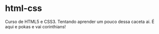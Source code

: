 # html-css
Curso de HTML5 e CSS3.
Tentando aprender um pouco dessa caceta ai.
É aqui e pokas e vai corinthians!
